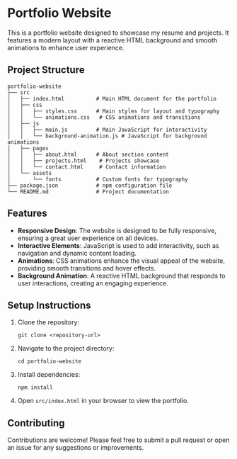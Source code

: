 # Portfolio Website

This is a portfolio website designed to showcase my resume and projects. It features a modern layout with a reactive HTML background and smooth animations to enhance user experience.

## Project Structure

```
portfolio-website
├── src
│   ├── index.html          # Main HTML document for the portfolio
│   ├── css
│   │   ├── styles.css      # Main styles for layout and typography
│   │   └── animations.css   # CSS animations and transitions
│   ├── js
│   │   ├── main.js         # Main JavaScript for interactivity
│   │   └── background-animation.js # JavaScript for background animations
│   ├── pages
│   │   ├── about.html      # About section content
│   │   ├── projects.html    # Projects showcase
│   │   └── contact.html     # Contact information
│   └── assets
│       └── fonts           # Custom fonts for typography
├── package.json            # npm configuration file
└── README.md               # Project documentation
```

## Features

- **Responsive Design**: The website is designed to be fully responsive, ensuring a great user experience on all devices.
- **Interactive Elements**: JavaScript is used to add interactivity, such as navigation and dynamic content loading.
- **Animations**: CSS animations enhance the visual appeal of the website, providing smooth transitions and hover effects.
- **Background Animation**: A reactive HTML background that responds to user interactions, creating an engaging experience.

## Setup Instructions

1. Clone the repository:
   ```
   git clone <repository-url>
   ```
2. Navigate to the project directory:
   ```
   cd portfolio-website
   ```
3. Install dependencies:
   ```
   npm install
   ```
4. Open `src/index.html` in your browser to view the portfolio.

## Contributing

Contributions are welcome! Please feel free to submit a pull request or open an issue for any suggestions or improvements.